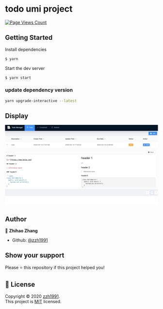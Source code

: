 # todo umi project

[![Page Views Count](https://badges.toozhao.com/badges/01EH2FA8PC751BT84JGSKE8KG5/green.svg)](https://badges.toozhao.com/badges/01EH2FA8PC751BT84JGSKE8KG5/green.svg "Get your own page views count badge on badges.toozhao.com")

## Getting Started

Install dependencies

```bash
$ yarn
```

Start the dev server

```bash
$ yarn start
```

### update dependency version

```bash
yarn upgrade-interactive --latest
```

## Display

<div align="center">
  <img src="./pictures/todo.png" width="1000px" />
</div>

## Author

👤 **Zhihao Zhang**

- Github: [@zzh1991](https://github.com/zzh1991)

## Show your support

Please ⭐️ this repository if this project helped you!

## 📝 License

Copyright © 2020 [zzh1991](https://github.com/zzh1991).<br />
This project is [MIT](https://github.com/zzh1991/todo-umi/blob/master/LICENSE) licensed.
